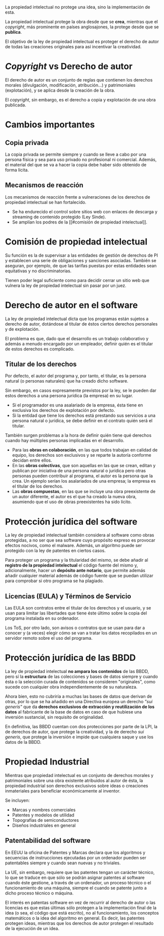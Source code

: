 
La propiedad intelectual no protege una idea, sino la implementación de esta.

La propiedad intelectual protege la obra desde que se **crea**, mientras que el *copyright*, más prominente en países anglosajones, la protege desde que se **publica**.

El objetivo de la ley de propiedad intelectual es proteger el derecho de autor de todas las creaciones originales para así incentivar la creatividad.

# *Copyright* vs Derecho de autor

El derecho de autor es un conjunto de reglas que contienen los derechos morales (divulgación, modificación, atribución...) y patrimoniales (explotación), y se aplica desde la creación de la obra.

El *copyright*, sin embargo, es el derecho a copia y explotación de una obra publicada.

# Cambios importantes

## Copia privada

La copia privada se permite siempre y cuando se lleve a cabo por una persona física y sea para uso privado no profesional ni comercial. Además, el material del que se va a hacer la copia debe haber sido obtenido de forma lícita.

## Mecanismos de reacción

Los mecanismos de reacción frente a vulneraciones de los derechos de propiedad intelectual se han fortalecido.

- Se ha endurecido el control sobre sitios web con enlaces de descarga y streaming de contenido protegido (Ley Sinde).
- Se amplían los podres de la [[#comisión de propiedad intelectual]].

# Comisión de propiedad intelectual

Su función es la de supervisar a las entidades de gestión de derechos de PI y establecen una serie de obligaciones y sanciones asociadas. También se aseguran, por ejemplo, de que las tarifas puestas por estas entidades sean equitativas y no discriminatorias.

Tienen poder legal suficiente como para decidir cerrar un sitio web que vulnera la ley de propiedad intelectual sin pasar por un juez.

# Derecho de autor en el software

La ley de propiedad intelectual dicta que los programas están sujetos a derecho de autor, dotándose al titular de éstos ciertos derechos personales y de explotación.

El problema es que, dado que el desarrollo es un trabajo colaborativo y además a menudo encargado por un empleador, definir quién es el titular de estos derechos es complicado.

## Titular de los derechos

Por defecto, el autor del programa y, por tanto, el titular, es la persona natural (o personas naturales) que ha creado dicho software.

Sin embargo, en casos expresamente previstos por la ley, se le pueden dar estos derechos a una persona jurídica (la empresa) en su lugar.
- Si el programador es una asalariado de la empresa, ésta tiene en exclusiva los derechos de explotación por defecto.
- Si la entidad que tiene los derechos está prestando sus servicios a una persona natural o jurídica, se debe definir en el contrato quién será el titular.

También surgen problemas a la hora de definir quién tiene qué derechos cuando hay múltiples personas implicadas en el desarrollo.
- Para las **obras en colaboración**, en las que todos trabajan en calidad de equipo, los derechos son exclusivos y se reparte la autoría conforme decidan entre ellos.
- En las **obras colectivas**, que son aquellas en las que se crean, editan y publican por iniciativa de una persona natural o jurídica pero otras personas pueden contribuir al programa, el autor es la persona que la crea. Un ejemplo serían los asalariados de una empresa; la empresa es el titular de los derechos.
- Las **obras compuestas**, en las que se incluye una obra preexistente de un autor diferente, el autor es el que ha creado la nueva obra, asumiendo que el uso de obras preexistentes ha sido lícito.

# Protección jurídica del software

La ley de propiedad intelectual también considera al software como obras protegidas, a no ser que sea software cuyo propósito expreso es provocar efectos nocivos, como el malware. Además, un algoritmo puede ser protegido con la ley de patentes en ciertos casos.

Para proteger un programa y la titularidad del mismo, se debe añadir al **registro de la propiedad intelectual** el código fuente del mismo y, adicionalmente, hacer un **depósito ante notario**, que permite además añadir cualquier material además de código fuente que se puedan utilizar para comprobar si otro programa se ha plagiado.

## Licencias (EULA) y Términos de Servicio

Las EULA son contratos entre el titular de los derechos y el usuario, y se usan para limitar las libertades que tiene éste último sobre la copia del programa instalada en su ordenador.

Los ToS, por otro lado, son avisos o contratos que se usan para dar a conocer y (a veces) elegir cómo se van a tratar los datos recopilados en un servidor remoto sobre el uso del programa.

# Protección jurídica de las BBDD

La ley de propiedad intelectual **no ampara los contenidos** de las BBDD, pero sí la **estructura** de las colecciones y bases de datos siempre y cuando ésta o la selección curada de contenidos se consideren "originales", como sucede con cualquier obra independientemente de su naturaleza.

Ahora bien, esto no cubriría a muchas las bases de datos que derivan de otras, por lo que se ha añadido en una Directiva europea un derecho *"sui generis"* que da **derechos exclusivos de extracción y reutilización de los datos** al fabricante de la base de datos en caso de que hubiese una inversión sustancial, sin requisito de originalidad.

En definitiva, las BBDD cuentan con dos protecciones por parte de la LPI, la de derechos de autor, que protege la creatividad, y la de derecho *sui generis*, que protege la inversión e impide que cualquiera saque y use los datos de la BBDD.

# Propiedad Industrial

Mientras que propiedad intelectual es un conjunto de derechos morales y patrimoniales sobre una obra existente atribuidos al autor de ésta, la propiedad industrial son derechos exclusivos sobre ideas o creaciones inmateriales para beneficiar económicamente al inventor.

Se incluyen:
- Marcas y nombres comerciales
- Patentes y modelos de utilidad
- Topografías de semiconductores
- Diseños industriales en general

## Patentabilidad del software

En EEUU la oficina de Patentes y Marcas declara que los algoritmos y secuencias de instrucciones ejecutadas por un ordenador pueden ser patentables siempre y cuando sean nuevas y no triviales.

La UE, sin embargo, requiere que las patentes tengan un carácter técnico, lo que se traduce en que sólo se podrán asignar patentes al software cuando éste gestione, a través de un ordenador, un proceso técnico o el funcionamiento de una máquina, siempre el cuando se patente junto a dicho proceso técnico o máquina.

El interés en patentas software en vez de recurrir al derecho de autor o las licencias es que estas últimas sólo protegen a la implementación final de la idea (o sea, el código que está escrito), no al funcionamiento, los conceptos matemáticos o la idea del algoritmo en general. Es decir, las patentes protegen ideas, mientras que los derechos de autor protegen el resultado de la ejecución de un idea.